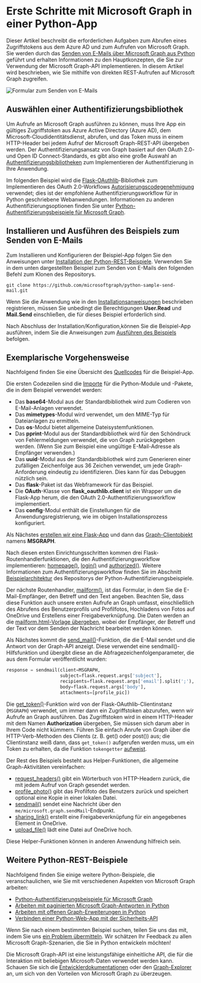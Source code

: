 # <a name="get-started-with-microsoft-graph-in-a-python-app"></a>Erste Schritte mit Microsoft Graph in einer Python-App 

Dieser Artikel beschreibt die erforderlichen Aufgaben zum Abrufen eines Zugriffstokens aus dem Azure AD und zum Aufrufen von Microsoft Graph. Sie werden durch das [Senden von E-Mails über Microsoft Graph aus Python](https://github.com/microsoftgraph/python-sample-send-mail) geführt und erhalten Informationen zu den Hauptkonzepten, die Sie zur Verwendung der Microsoft Graph-API implementieren. In diesem Artikel wird beschrieben, wie Sie mithilfe von direkten REST-Aufrufen auf Microsoft Graph zugreifen.

![Formular zum Senden von E-Mails](https://raw.githubusercontent.com/microsoftgraph/python-sample-send-mail/master/static/images/sendmail.png)

## <a name="choosing-an-authentication-library"></a>Auswählen einer Authentifizierungsbibliothek

Um Aufrufe an Microsoft Graph ausführen zu können, muss Ihre App ein gültiges Zugriffstoken aus Azure Active Directory (Azure AD), dem Microsoft-Cloudidentitätsdienst, abrufen, und das Token muss in einem HTTP-Header bei jedem Aufruf der Microsoft Graph-REST-API übergeben werden. Der Authentifizierungsansatz von Graph basiert auf den OAuth 2.0- und Open ID Connect-Standards, es gibt also eine große Auswahl an [Authentifizierungsbibliotheken](https://docs.microsoft.com/de-DE/azure/active-directory/develop/active-directory-v2-libraries) zum Implementieren der Authentifizierung in Ihre Anwendung.

Im folgenden Beispiel wird die [Flask-OAuthlib](https://flask-oauthlib.readthedocs.io/en/latest/)-Bibliothek zum Implementieren des OAuth 2.0-Workflows [Autorisierungscodegenehmigung](https://tools.ietf.org/html/rfc6749#section-4.1) verwendet; dies ist der empfohlene Authentifizierungsworkflow für in Python geschriebene Webanwendungen. Informationen zu anderen Authentifizierungsoptionen finden Sie unter [Python-Authentifizierungsbeispiele für Microsoft Graph](https://github.com/microsoftgraph/python-sample-auth).

## <a name="installing-and-running-the-send-mail-sample"></a>Installieren und Ausführen des Beispiels zum Senden von E-Mails

Zum Installieren und Konfigurieren der Beispiel-App folgen Sie den Anweisungen unter [Installation der Python-REST-Beispiele](https://github.com/microsoftgraph/python-sample-auth/blob/master/installation.md). Verwenden Sie in dem unten dargestellten Beispiel zum Senden von E-Mails den folgenden Befehl zum Klonen des Repositorys.

```git clone https://github.com/microsoftgraph/python-sample-send-mail.git```

Wenn Sie die Anwendung wie in den [Installationsanweisungen](https://github.com/microsoftgraph/python-sample-auth/blob/master/installation.md) beschrieben registrieren, müssen Sie unbedingt die Berechtigungen **User.Read** und **Mail.Send** einschließen, die für dieses Beispiel erforderlich sind.

Nach Abschluss der Installation/Konfiguration,können Sie die Beispiel-App ausführen, indem Sie die Anweisungen zum [Ausführen des Beispiels](https://github.com/microsoftgraph/python-sample-send-mail#running-the-sample) befolgen.

## <a name="code-walkthrough"></a>Exemplarische Vorgehensweise

Nachfolgend finden Sie eine Übersicht des [Quellcodes](https://github.com/microsoftgraph/python-sample-send-mail/blob/master/sample.py) für die Beispiel-App.

Die ersten Codezeilen sind die [Importe](https://github.com/microsoftgraph/python-sample-send-mail/blob/master/sample.py#L4-L32) für die Python-Module und -Pakete, die in dem Beispiel verwendet werden:

* Das **base64**-Modul aus der Standardbibliothek wird zum Codieren von E-Mail-Anlagen verwendet.
* Das **mimetypes**-Modul wird verwendet, um den MIME-Typ für Dateianlagen zu ermitteln.
* Das **os**-Modul bietet allgemeine Dateisystemfunktionen.
* Das **pprint**-Modul aus der Standardbibliothek wird für den Schöndruck von Fehlermeldungen verwendet, die von Graph zurückgegeben werden. (Wenn Sie zum Beispiel eine ungültige E-Mail-Adresse als Empfänger verwenden.)
* Das **uuid**-Modul aus der Standardbibliothek wird zum Generieren einer zufälligen Zeichenfolge aus 36 Zeichen verwendet, um jede Graph-Anforderung eindeutig zu identifizieren. Dies kann für das Debuggen nützlich sein.
* Das **flask**-Paket ist das Webframework für das Beispiel.
* Die **OAuth**-Klasse von **flask_oauthlib.client** ist ein Wrapper um die Flask-App herum, die den OAuth 2.0-Authentifizierungsworkflow implementiert.
* Das **config**-Modul enthält die Einstellungen für die Anwendungsregistrierung, wie im obigen Installationsprozess konfiguriert.

Als Nächstes [erstellen wir eine Flask-App](https://github.com/microsoftgraph/python-sample-send-mail/blob/master/sample.py#L15-L17) und dann das [Graph-Clientobjekt](https://github.com/microsoftgraph/python-sample-send-mail/blob/master/sample.py#L19-L28) namens **MSGRAPH**.

Nach diesen ersten Einrichtungsschritten kommen drei Flask-Routenhandlerfunktionen, die den Authentifizierungsworkflow implementieren: [homepage()](https://github.com/microsoftgraph/python-sample-send-mail/blob/master/sample.py#L30-L33), [login()](https://github.com/microsoftgraph/python-sample-send-mail/blob/master/sample.py#L35-L39) und [authorized()](https://github.com/microsoftgraph/python-sample-send-mail/blob/master/sample.py#L41-L48). Weitere Informationen zum Authentifizierungsworkflow finden Sie im Abschnitt [Beispielarchitektur](https://github.com/microsoftgraph/python-sample-auth#sample-architecture) des Repositorys der Python-Authentifizierungsbeispiele.

Der nächste Routenhandler, [mailform()](https://github.com/microsoftgraph/python-sample-send-mail/blob/master/sample.py#L50-L83), ist das Formular, in dem Sie die E-Mail-Empfänger, den Betreff und den Text angeben. Beachten Sie, dass diese Funktion auch unsere ersten Aufrufe an Graph umfasst, einschließlich des Abrufens des Benutzerprofils und Profilfotos, Hochladens von Fotos auf OneDrive und Erstellens einer Freigabeverknüpfung. Die Daten werden an die [mailform.html-Vorlage übergeben](https://github.com/microsoftgraph/python-sample-send-mail/blob/master/sample.py#L77-L83), wobei der Empfänger, der Betreff und der Text vor dem Senden der Nachricht bearbeitet werden können. 

Als Nächstes kommt die [send_mail()](https://github.com/microsoftgraph/python-sample-send-mail/blob/master/sample.py#L85-L107)-Funktion, die die E-Mail sendet und die Antwort von der Graph-API anzeigt. Diese verwendet eine sendmail()-Hilfsfunktion und übergibt diese an die Abfragezeichenfolgenparameter, die aus dem Formular veröffentlicht wurden:

```python
response = sendmail(client=MSGRAPH,
                    subject=flask.request.args['subject'],
                    recipients=flask.request.args['email'].split(';'),
                    body=flask.request.args['body'],
                    attachments=[profile_pic])
```

Die [get_token()](https://github.com/microsoftgraph/python-sample-send-mail/blob/master/sample.py#L109-L123)-Funktion wird von der Flask-OAuthlib-Clientinstanz (```MSGRAPH```) verwendet, um immer dann ein Zugriffstoken abzurufen, wenn wir Aufrufe an Graph ausführen. Das Zugriffstoken wird in einem HTTP-Header mit dem Namen **Authorization** übergeben, Sie müssen sich darum aber in Ihrem Code nicht kümmern. Führen Sie einfach Anrufe von Graph über die HTTP-Verb-Methoden des Clients (z. B. get() oder post()) aus; die Clientinstanz weiß dann, dass ```get_token()``` aufgerufen werden muss, um ein Token zu erhalten, da die Funktion ```tokengetter``` [aufweist](https://github.com/microsoftgraph/python-sample-send-mail/blob/master/sample.py#L109-L109).

Der Rest des Beispiels besteht aus Helper-Funktionen, die allgemeine Graph-Aktivitäten vereinfachen:

* [request_headers()](https://github.com/microsoftgraph/python-sample-send-mail/blob/master/sample.py#L114-L123) gibt ein Wörterbuch von HTTP-Headern zurück, die mit jedem Aufruf von Graph gesendet werden.
* [profile_photo()](https://github.com/microsoftgraph/python-sample-send-mail/blob/master/sample.py#L125-L154) gibt das Profilfoto des Benutzers zurück und speichert optional eine Kopie in einer lokalen Datei.
* [sendmail()](https://github.com/microsoftgraph/python-sample-send-mail/blob/master/sample.py#L156-L202) sendet eine Nachricht über den ```me/microsoft.graph.sendMail```-Endpunkt.
* [sharing_link()](https://github.com/microsoftgraph/python-sample-send-mail/blob/master/sample.py#L204-L221) erstellt eine Freigabeverknüpfung für ein angegebenes Element in OneDrive.
* [upload_file()](https://github.com/microsoftgraph/python-sample-send-mail/blob/master/sample.py#L223-L255) lädt eine Datei auf OneDrive hoch.

Diese Helper-Funktionen können in anderen Anwendung hilfreich sein.

## <a name="other-python-rest-samples"></a>Weitere Python-REST-Beispiele

Nachfolgend finden Sie einige weitere Python-Beispiele, die veranschaulichen, wie Sie mit verschiedenen Aspekten von Microsoft Graph arbeiten:

* [Python-Authentifizierungsbeispiele für Microsoft Graph](https://github.com/microsoftgraph/python-sample-auth)
* [Arbeiten mit paginierten Microsoft Graph-Antworten in Python](https://github.com/microsoftgraph/python-sample-pagination)
* [Arbeiten mit offenen Graph-Erweiterungen in Python](https://github.com/microsoftgraph/python-sample-open-extensions)
* [Verbinden einer Python-Web-App mit der Sicherheits-API](https://github.com/microsoftgraph/python-security-rest-sample)

Wenn Sie nach einem bestimmten Beispiel suchen, teilen Sie uns das mit, indem Sie uns [ein Problem übermitteln](https://github.com/microsoftgraph/python-sample-auth/issues). Wir schätzen Ihr Feedback zu allen Microsoft Graph-Szenarien, die Sie in Python entwickeln möchten!

Die Microsoft Graph-API ist eine leistungsfähige einheitliche API, die für die Interaktion mit beliebigen Microsoft-Daten verwendet werden kann. Schauen Sie sich die [Entwicklerdokumentationen](https://developer.microsoft.com/de-DE/graph/docs/concepts/overview) oder den [Graph-Explorer](https://developer.microsoft.com/de-DE/graph/graph-explorer) an, um sich von den Vorteilen von Microsoft Graph zu überzeugen.
